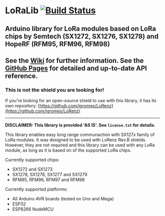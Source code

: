 # LoRaLib [![Build Status](https://travis-ci.org/jgromes/LoRaLib.svg?branch=master)](https://travis-ci.org/jgromes/LoRaLib)

## Arduino library for LoRa modules based on LoRa chips by Semtech (SX1272, SX1276, SX1278) and HopeRF (RFM95, RFM96, RFM98)

## See the [Wiki](https://github.com/jgromes/LoRaLib/wiki) for further information. See the [GitHub Pages](https://jgromes.github.io/LoRaLib) for detailed and up-to-date API reference.

### This is not the shield you are looking for!
If you're looking for an open-source shield to use with this library, it has its own repository: [https://github.com/jgromes/LoRenz](https://github.com/jgromes/LoRenz)

---

**DISCLAIMER: This library is provided 'AS IS'. See `license.txt` for details.**

This library enables easy long range communaction with SX127x family of LoRa modules. It was designed to be used with LoRenz Rev.B shields. However, they are not required and this library can be used with any LoRa module, as long as it is based on of the supported LoRa chips.

Currently supported chips:
* SX1272 and SX1273
* SX1278, SX1276, SX1277 and SX1279
* RFM95, RFM96, RFM97 and RFM98

Currently supported platforms:
* All Arduino AVR boards (tested on Uno and Mega)
* ESP32
* ESP8266 NodeMCU
